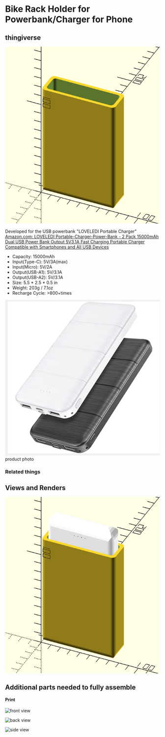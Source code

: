 Bike Rack Holder for Powerbank/Charger for Phone
================================================

thingiverse
-----------

![Holder for powerbank on modular mount system](img/battery_pack_front_rack_holder.png)

Developed for the USB powerbank "LOVELEDI Portable Charger" [Amazon.com: LOVELEDI Portable-Charger-Power-Bank - 2 Pack 15000mAh Dual USB Power Bank Output 5V3.1A Fast Charging Portable Charger Compatible with Smartphones and All USB Devices ](https://www.amazon.com/gp/product/B0B45GX5V7?ie=UTF8&th=1)

-	Capacity: 15000mAh
-	Input(Type-C): 5V/3A(max)
-	Input(Micro): 5V/2A
-	Output(USB-A1): 5V/3.1A
-	Output(USB-A2): 5V/3.1A
-	Size: 5.5 \* 2.5 \* 0.5 in
-	Weight: 203g / 7.1oz
-	Recharge Cycle: >800+times

![](img/powerbank_product_photo.png) product photo

### Related things

Views and Renders
-----------------

![Render view with dummy powerbank ](img/powerbank_loaded_battery_pack_front_rack_holder.png)

Additional parts needed to fully assemble
-----------------------------------------

#### Print

![front view](img/front_view.jpg)

![back view](img/back_view.jpg)

![side view](img/side_view.jpg)
